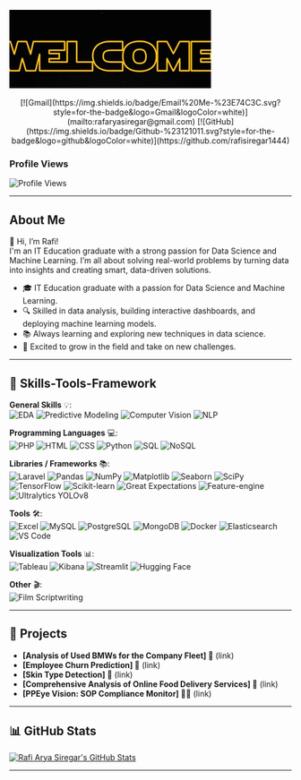 ![Star Wars Intro](https://github.com/rafisiregar/rafisiregar/raw/main/githubgifreadme.gif)

<div align="center">
    [![Gmail](https://img.shields.io/badge/Email%20Me-%23E74C3C.svg?style=for-the-badge&logo=Gmail&logoColor=white)](mailto:rafaryasiregar@gmail.com)  
    [![GitHub](https://img.shields.io/badge/Github-%23121011.svg?style=for-the-badge&logo=github&logoColor=white)](https://github.com/rafisiregar1444)  
</div>

### Profile Views
![Profile Views](https://komarev.com/ghpvc/?username=rafisiregar1444&style=flat&color=brightgreen)

---

## About Me

👋 Hi, I’m Rafi!  
I'm an IT Education graduate with a strong passion for Data Science and Machine Learning. I’m all about solving real-world problems by turning data into insights and creating smart, data-driven solutions.

- 🎓 IT Education graduate with a passion for Data Science and Machine Learning.
- 🔍 Skilled in data analysis, building interactive dashboards, and deploying machine learning models.
- 📚 Always learning and exploring new techniques in data science.
- 🌱 Excited to grow in the field and take on new challenges.

---

## 🔧 Skills-Tools-Framework

**General Skills** 💡:  
![EDA](https://img.shields.io/badge/Exploratory%20Data%20Analysis-%2334A8E4.svg?style=for-the-badge) ![Predictive Modeling](https://img.shields.io/badge/Predictive%20Modeling-%230F8F3A.svg?style=for-the-badge) ![Computer Vision](https://img.shields.io/badge/Computer%20Vision-%234285E4.svg?style=for-the-badge) ![NLP](https://img.shields.io/badge/NLP-%23202E56.svg?style=for-the-badge&logo=python&logoColor=white)

**Programming Languages** 💻:  
![PHP](https://img.shields.io/badge/PHP-%23777BB4.svg?style=for-the-badge&logo=php&logoColor=white) ![HTML](https://img.shields.io/badge/HTML-%23E34F26.svg?style=for-the-badge&logo=html5&logoColor=white) ![CSS](https://img.shields.io/badge/CSS-%231572B6.svg?style=for-the-badge&logo=css3&logoColor=white) ![Python](https://img.shields.io/badge/Python-%233B4B59.svg?style=for-the-badge&logo=python&logoColor=white) ![SQL](https://img.shields.io/badge/SQL-%23007498.svg?style=for-the-badge&logo=mysql&logoColor=white) ![NoSQL](https://img.shields.io/badge/NoSQL-%234E9FD9.svg?style=for-the-badge&logo=mongodb&logoColor=white)

**Libraries / Frameworks** 📚:  
![Laravel](https://img.shields.io/badge/Laravel-%23FF2D20.svg?style=for-the-badge&logo=laravel&logoColor=white) ![Pandas](https://img.shields.io/badge/Pandas-%23150458.svg?style=for-the-badge&logo=pandas&logoColor=white) ![NumPy](https://img.shields.io/badge/NumPy-%23013243.svg?style=for-the-badge&logo=numpy&logoColor=white) ![Matplotlib](https://img.shields.io/badge/Matplotlib-%230A4B5F.svg?style=for-the-badge&logo=python&logoColor=white) ![Seaborn](https://img.shields.io/badge/Seaborn-%23135D8C.svg?style=for-the-badge&logo=python&logoColor=white) ![SciPy](https://img.shields.io/badge/SciPy-%23138C8C.svg?style=for-the-badge&logo=python&logoColor=white) ![TensorFlow](https://img.shields.io/badge/TensorFlow-%23FF6F00.svg?style=for-the-badge&logo=tensorflow&logoColor=white) ![Scikit-learn](https://img.shields.io/badge/Scikit--learn-%23F7931E.svg?style=for-the-badge&logo=scikit-learn&logoColor=white) ![Great Expectations](https://img.shields.io/badge/Great%20Expectations-%230A3D91.svg?style=for-the-badge&logo=python&logoColor=white) ![Feature-engine](https://img.shields.io/badge/Feature--engine-%23F8B913.svg?style=for-the-badge) ![Ultralytics YOLOv8](https://img.shields.io/badge/Ultralytics%20YOLOv8-%2342A6E1.svg?style=for-the-badge)

**Tools** 🛠️:  
![Excel](https://img.shields.io/badge/Microsoft%20Excel-%23267600.svg?style=for-the-badge&logo=microsoft-office&logoColor=white) ![MySQL](https://img.shields.io/badge/MySQL-%234479A1.svg?style=for-the-badge&logo=mysql&logoColor=white) ![PostgreSQL](https://img.shields.io/badge/PostgreSQL-%23316192.svg?style=for-the-badge&logo=postgresql&logoColor=white) ![MongoDB](https://img.shields.io/badge/MongoDB-%2347A248.svg?style=for-the-badge&logo=mongodb&logoColor=white) ![Docker](https://img.shields.io/badge/Docker-%232496ED.svg?style=for-the-badge&logo=docker&logoColor=white) ![Elasticsearch](https://img.shields.io/badge/Elasticsearch-%2300B5B5.svg?style=for-the-badge&logo=elasticsearch&logoColor=white) ![VS Code](https://img.shields.io/badge/Visual%20Studio%20Code-%23007ACC.svg?style=for-the-badge&logo=visualstudiocode&logoColor=white)

**Visualization Tools** 📊:  
![Tableau](https://img.shields.io/badge/Tableau-%2334A8E4.svg?style=for-the-badge&logo=tableau&logoColor=white) ![Kibana](https://img.shields.io/badge/Kibana-%23F2A900.svg?style=for-the-badge&logo=kibana&logoColor=white) ![Streamlit](https://img.shields.io/badge/Streamlit-%2332A852.svg?style=for-the-badge&logo=streamlit&logoColor=white) ![Hugging Face](https://img.shields.io/badge/Hugging%20Face-%233D3D3D.svg?style=for-the-badge&logo=huggingface&logoColor=white)

**Other** 🎬:  
![Film Scriptwriting](https://img.shields.io/badge/Film%20Scriptwriting-%23000000.svg?style=for-the-badge&logo=write-your-own-logo&logoColor=white)

---

## 🚀 Projects  
- **[Analysis of Used BMWs for the Company Fleet] 🚗** (link)  
- **[Employee Churn Prediction] 🔄** (link)  
- **[Skin Type Detection] 🧴** (link)  
- **[Comprehensive Analysis of Online Food Delivery Services] 🍔** (link)  
- **[PPEye Vision: SOP Compliance Monitor] 👷‍♂️** (link)

---

## 📊 GitHub Stats

[![Rafi Arya Siregar's GitHub Stats](https://github-readme-stats.vercel.app/api?username=rafisiregar&show_icons=true&count_private=true&theme=radical&hide_title=true)](https://github.com/rafisiregar)

---
